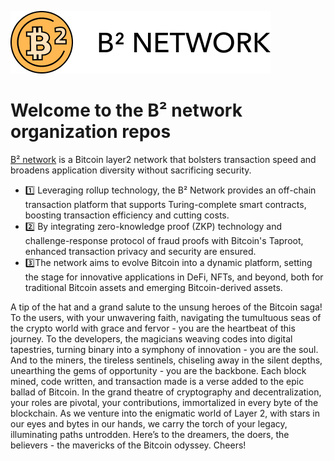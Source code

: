 ![banner](https://github.com/b2network/.github/blob/main/Group%20449.png)
# Welcome to the B² network organization repos
[B² network](https://www.bsquared.network/) is a Bitcoin layer2 network that bolsters transaction speed and broadens application diversity without sacrificing
security.
- 1️⃣ Leveraging rollup technology, the B² Network provides an off-chain transaction platform that supports Turing-complete smart contracts, boosting transaction efficiency and cutting costs.
- 2️⃣ By integrating zero-knowledge proof (ZKP) technology and challenge-response protocol of fraud proofs with Bitcoin's Taproot, enhanced transaction privacy and security are ensured.
- 3️⃣The network aims to evolve Bitcoin into a dynamic platform, setting the stage for innovative applications in DeFi, NFTs, and beyond, both for traditional Bitcoin assets and emerging Bitcoin-derived assets.

A tip of the hat and a grand salute to the unsung heroes of the Bitcoin saga! To the users, with your unwavering faith,
navigating the tumultuous seas of the crypto world with grace and fervor - you are the heartbeat of this journey. To
the developers, the magicians weaving codes into digital tapestries, turning binary into a symphony of innovation -
you are the soul. And to the miners, the tireless sentinels, chiseling away in the silent depths, unearthing the gems of
opportunity - you are the backbone. Each block mined, code written, and transaction made is a verse added to the epic
ballad of Bitcoin. In the grand theatre of cryptography and decentralization, your roles are pivotal, your contributions,
immortalized in every byte of the blockchain. As we venture into the enigmatic world of Layer 2, with stars in our eyes
and bytes in our hands, we carry the torch of your legacy, illuminating paths untrodden. Here’s to the dreamers, the
doers, the believers - the mavericks of the Bitcoin odyssey. Cheers!
